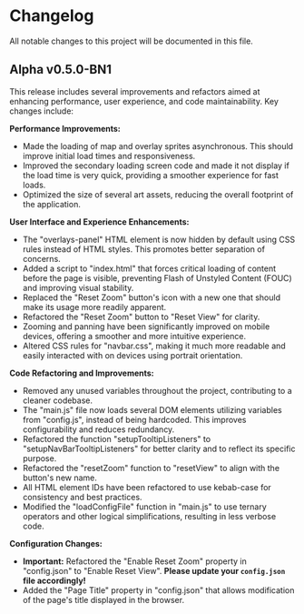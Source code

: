 # Changelog

All notable changes to this project will be documented in this file.

## Alpha v0.5.0-BN1

This release includes several improvements and refactors aimed at enhancing performance, user experience, and code maintainability. Key changes include:

**Performance Improvements:**

* Made the loading of map and overlay sprites asynchronous. This should improve initial load times and responsiveness.
* Improved the secondary loading screen code and made it not display if the load time is very quick, providing a smoother experience for fast loads.
* Optimized the size of several art assets, reducing the overall footprint of the application.

**User Interface and Experience Enhancements:**

* The "overlays-panel" HTML element is now hidden by default using CSS rules instead of HTML styles. This promotes better separation of concerns.
* Added a script to "index.html" that forces critical loading of content before the page is visible, preventing Flash of Unstyled Content (FOUC) and improving visual stability.
* Replaced the "Reset Zoom" button's icon with a new one that should make its usage more readily apparent.
* Refactored the "Reset Zoom" button to "Reset View" for clarity.
* Zooming and panning have been significantly improved on mobile devices, offering a smoother and more intuitive experience.
* Altered CSS rules for "navbar.css", making it much more readable and easily interacted with on devices using portrait orientation.

**Code Refactoring and Improvements:**

* Removed any unused variables throughout the project, contributing to a cleaner codebase.
* The "main.js" file now loads several DOM elements utilizing variables from "config.js", instead of being hardcoded. This improves configurability and reduces redundancy.
* Refactored the function "setupTooltipListeners" to "setupNavBarTooltipListeners" for better clarity and to reflect its specific purpose.
* Refactored the "resetZoom" function to "resetView" to align with the button's new name.
* All HTML element IDs have been refactored to use kebab-case for consistency and best practices.
* Modified the "loadConfigFile" function in "main.js" to use ternary operators and other logical simplifications, resulting in less verbose code.

**Configuration Changes:**

* **Important:** Refactored the "Enable Reset Zoom" property in "config.json" to "Enable Reset View". **Please update your `config.json` file accordingly!**
* Added the "Page Title" property in "config.json" that allows modification of the page's title displayed in the browser.